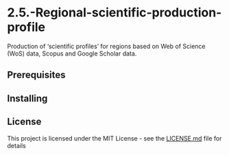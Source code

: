 # 2.5.-Regional-scientific-production-profile
Production of ‘scientific profiles’ for regions based on Web of Science (WoS) data, Scopus and Google Scholar data.

## Prerequisites

## Installing

## License
This project is licensed under the MIT License - see the [LICENSE.md](https://opensource.org/licenses/MIT) file for details
